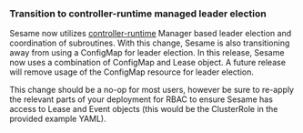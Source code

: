 ### Transition to controller-runtime managed leader election

Sesame now utilizes [controller-runtime](https://github.com/kubernetes-sigs/controller-runtime) Manager based leader election and coordination of subroutines.
With this change, Sesame is also transitioning away from using a ConfigMap for leader election.
In this release, Sesame now uses a combination of ConfigMap and Lease object.
A future release will remove usage of the ConfigMap resource for leader election.

This change should be a no-op for most users, however be sure to re-apply the relevant parts of your deployment for RBAC to ensure Sesame has access to Lease and Event objects (this would be the ClusterRole in the provided example YAML).
